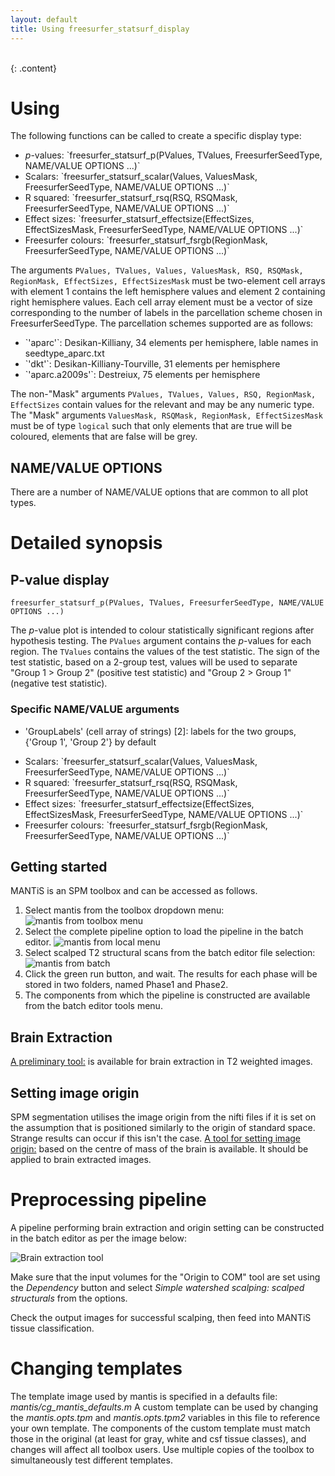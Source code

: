 ```yaml
---
layout: default
title: Using freesurfer_statsurf_display
---
```

<br>
{: .content}

# Using

The following functions can be called to create a specific display type:

<UL>
<LI><I>p</I>-values: `freesurfer_statsurf_p(PValues, TValues, FreesurferSeedType, NAME/VALUE OPTIONS ...)`
<LI>Scalars: `freesurfer_statsurf_scalar(Values, ValuesMask, FreesurferSeedType, NAME/VALUE OPTIONS ...)`
<LI>R squared: `freesurfer_statsurf_rsq(RSQ, RSQMask, FreesurferSeedType, NAME/VALUE OPTIONS ...)`
<LI>Effect sizes: `freesurfer_statsurf_effectsize(EffectSizes, EffectSizesMask, FreesurferSeedType, NAME/VALUE OPTIONS ...)`
<LI>Freesurfer colours: `freesurfer_statsurf_fsrgb(RegionMask, FreesurferSeedType, NAME/VALUE OPTIONS ...)`
</UL>

The arguments `PValues, TValues, Values, ValuesMask, RSQ, RSQMask, RegionMask, EffectSizes, EffectSizesMask` must be two-element cell arrays with element 1 contains the left hemisphere values  and element 2 containing right hemisphere values. Each cell array element must be a vector of size corresponding to the number of labels in the parcellation scheme chosen in FreesurferSeedType. The parcellation schemes supported are as follows:
<UL>
    <li>`'aparc'`: Desikan-Killiany, 34 elements per hemisphere, lable names in seedtype_aparc.txt
	<li>`'dkt'`: Desikan-Killiany-Tourville, 31 elements per hemisphere
	<li>`'aparc.a2009s'`: Destreiux, 75 elements per hemisphere
</ul>

The non-"Mask" arguments `PValues, TValues, Values, RSQ, RegionMask, EffectSizes` contain values for the relevant and may be any numeric type. The "Mask" arguments `ValuesMask, RSQMask, RegionMask, EffectSizesMask` must be of type `logical` such that only elements that are true will be coloured, elements that are false will be grey.

## NAME/VALUE OPTIONS

There are a number of NAME/VALUE options that are common to all plot types. 

# Detailed synopsis

## P-value display

`freesurfer_statsurf_p(PValues, TValues, FreesurferSeedType, NAME/VALUE OPTIONS ...)`

The <I>p</I>-value plot is intended to colour statistically significant regions after hypothesis testing. The `PValues` argument contains the <I>p</I>-values for each region. The `TValues` contains the values of the test statistic. The sign of the test statistic, based on a 2-group test, values will be used to separate "Group 1 > Group 2" (positive test statistic) and "Group 2 > Group 1" (negative test statistic).

### Specific NAME/VALUE arguments

<UL>
<LI>'GroupLabels' (cell array of strings) [2]: labels for the two groups, {'Group 1', 'Group 2'} by default
</UL>

<UL>
<LI>Scalars: `freesurfer_statsurf_scalar(Values, ValuesMask, FreesurferSeedType, NAME/VALUE OPTIONS ...)`
<LI>R squared: `freesurfer_statsurf_rsq(RSQ, RSQMask, FreesurferSeedType, NAME/VALUE OPTIONS ...)`
<LI>Effect sizes: `freesurfer_statsurf_effectsize(EffectSizes, EffectSizesMask, FreesurferSeedType, NAME/VALUE OPTIONS ...)`
<LI>Freesurfer colours: `freesurfer_statsurf_fsrgb(RegionMask, FreesurferSeedType, NAME/VALUE OPTIONS ...)`
</UL>

## Getting started

MANTiS is an SPM toolbox and can be accessed as follows.

1. Select mantis from the toolbox dropdown menu:
![mantis from toolbox menu](https://github.com/DevelopmentalImagingMCRI/mantis/raw/master/Instructions/mantis_toolbox_menu.png)
1. Select the complete pipeline option to load the pipeline in the batch editor.
![mantis from local menu](https://github.com/DevelopmentalImagingMCRI/mantis/raw/master/Instructions/mantis_menu2.png)
1. Select scalped T2 structural scans from the batch editor file selection:
![mantis from batch](https://github.com/DevelopmentalImagingMCRI/mantis/raw/master/Instructions/mantis_file_selection.png)
1. Click the green run button, and wait. The results for each phase will be stored in two folders, named Phase1 and Phase2.
1. The components from which the pipeline is constructed are available from the batch editor tools menu.

## Brain Extraction
[A preliminary tool:](extraction) is available for brain extraction in
T2 weighted images.

## Setting image origin
SPM segmentation utilises the image origin from the nifti files if it
is set on the assumption that is positioned similarly to the origin of
standard space. Strange results can occur if this isn't the
case. [A tool for setting image origin:](origin) based on the centre
of mass of the brain is available. It should be applied to brain
extracted images.

# Preprocessing pipeline
A pipeline performing brain extraction and origin setting can be
constructed in the batch editor as per the image below:

![Brain extraction tool](https://github.com/DevelopmentalImagingMCRI/mantis/raw/gh-pages/img/mantis_scalp_com.png)

Make sure that the input volumes for the "Origin to COM" tool are set using the *Dependency* button and select *Simple watershed scalping: scalped structurals* from the options.

Check the output images for successful scalping, then feed into MANTiS tissue classification.

# Changing templates
The template image used by mantis is specified in a defaults file: *mantis/cg\_mantis\_defaults.m*
A custom template can be used by changing the *mantis.opts.tpm* and *mantis.opts.tpm2*
variables in this file to reference your own template. The components
of the custom template must match those in the original (at least for
gray, white and csf tissue classes), and changes will affect all
toolbox users. Use multiple copies of the toolbox to simultaneously
test different templates.
